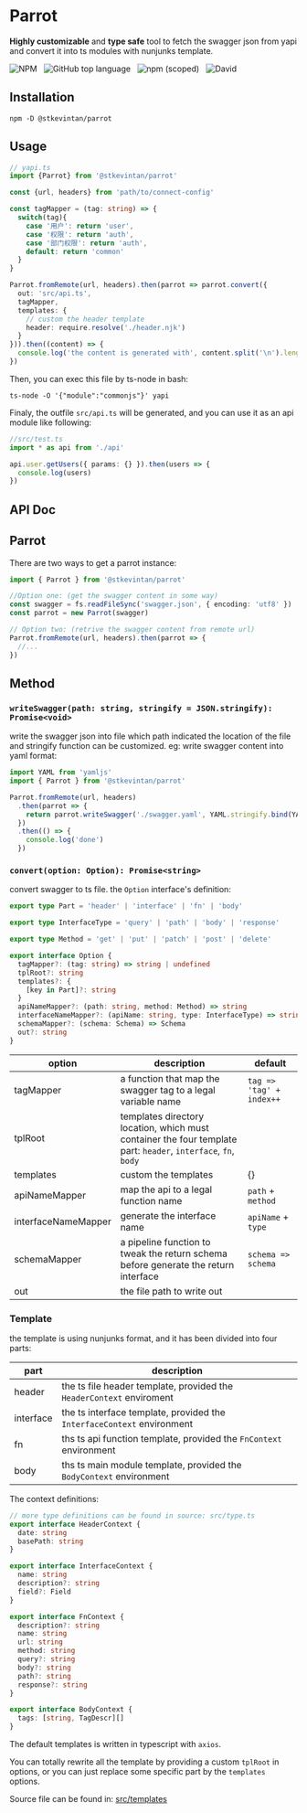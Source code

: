 # Parrot

**Highly customizable** and **type safe** tool to fetch the swagger json from yapi and convert it into ts modules with nunjunks template.

![NPM](https://img.shields.io/npm/l/@stkevintan/parrot?style=flat-square) &nbsp; ![GitHub top language](https://img.shields.io/github/languages/top/stkevintan/parrot?style=flat-square) &nbsp; ![npm (scoped)](https://img.shields.io/npm/v/@stkevintan/parrot?style=flat-square) &nbsp; ![David](https://img.shields.io/david/stkevintan/parrot?style=flat-square)

## Installation

```shell
npm -D @stkevintan/parrot
```

## Usage

```ts
// yapi.ts
import {Parrot} from '@stkevintan/parrot'

const {url, headers} from 'path/to/connect-config'

const tagMapper = (tag: string) => {
  switch(tag){
    case '用户': return 'user',
    case '权限': return 'auth',
    case '部门权限': return 'auth',
    default: return 'common'
  }
}

Parrot.fromRemote(url, headers).then(parrot => parrot.convert({
  out: 'src/api.ts',
  tagMapper,
  templates: {
    // custom the header template
    header: require.resolve('./header.njk')
  }
})).then((content) => {
  console.log('the content is generated with', content.split('\n').length, 'lines')
})
```

Then, you can exec this file by ts-node in bash:

```shell
ts-node -O '{"module":"commonjs"}' yapi
```

Finaly, the outfile `src/api.ts` will be generated, and you can use it as an api module like following:

```ts
//src/test.ts
import * as api from './api'

api.user.getUsers({ params: {} }).then(users => {
  console.log(users)
})
```

## API Doc

## Parrot

There are two ways to get a parrot instance:

```ts
import { Parrot } from '@stkevintan/parrot'

//Option one: (get the swagger content in some way)
const swagger = fs.readFileSync('swagger.json', { encoding: 'utf8' })
const parrot = new Parrot(swagger)

// Option two: (retrive the swagger content from remote url)
Parrot.fromRemote(url, headers).then(parrot => {
  //...
})
```

## Method

### `writeSwagger(path: string, stringify = JSON.stringify): Promise<void>`

write the swagger json into file which path indicated the location of the file and stringify function can be customized. eg: write swagger content into yaml format:

```ts
import YAML from 'yamljs'
import { Parrot } from '@stkevintan/parrot'

Parrot.fromRemote(url, headers)
  .then(parrot => {
    return parrot.writeSwagger('./swagger.yaml', YAML.stringify.bind(YAML))
  })
  .then(() => {
    console.log('done')
  })
```

### `convert(option: Option): Promise<string>`

convert swagger to ts file.
the `Option` interface's definition:

```ts
export type Part = 'header' | 'interface' | 'fn' | 'body'

export type InterfaceType = 'query' | 'path' | 'body' | 'response'

export type Method = 'get' | 'put' | 'patch' | 'post' | 'delete'

export interface Option {
  tagMapper?: (tag: string) => string | undefined
  tplRoot?: string
  templates?: {
    [key in Part]?: string
  }
  apiNameMapper?: (path: string, method: Method) => string
  interfaceNameMapper?: (apiName: string, type: InterfaceType) => string
  schemaMapper?: (schema: Schema) => Schema
  out?: string
}
```

| option              | description                                                                                                    | default                  |
| ------------------- | -------------------------------------------------------------------------------------------------------------- | ------------------------ |
| tagMapper           | a function that map the swagger tag to a legal variable name                                                   | `tag => 'tag' + index++` |
| tplRoot             | templates directory location, which must container the four template part: `header`, `interface`, `fn`, `body` |                          |
| templates           | custom the templates                                                                                           | {}                       |
| apiNameMapper       | map the api to a legal function name                                                                           | `path` + `method`        |
| interfaceNameMapper | generate the interface name                                                                                    | `apiName` + `type`       |
| schemaMapper        | a pipeline function to tweak the return schema before generate the return interface                            | `schema => schema`       |
| out                 | the file path to write out                                                                                     |                          |

### Template

the template is using nunjunks format, and it has been divided into four parts:

| part      | description                                                            |
| --------- | ---------------------------------------------------------------------- |
| header    | the ts file header template, provided the `HeaderContext` enviroment   |
| interface | the ts interface template, provided the `InterfaceContext` environment |
| fn        | ths ts api function template, provided the `FnContext` environment     |
| body      | ths ts main module template, provided the `BodyContext` environment    |

The context definitions:

```ts
// more type definitions can be found in source: src/type.ts
export interface HeaderContext {
  date: string
  basePath: string
}

export interface InterfaceContext {
  name: string
  description?: string
  field?: Field
}

export interface FnContext {
  description?: string
  name: string
  url: string
  method: string
  query?: string
  body?: string
  path?: string
  response?: string
}

export interface BodyContext {
  tags: [string, TagDescr][]
}
```

The default templates is written in typescript with `axios`.

You can totally rewrite all the template by providing a custom `tplRoot` in options, or you can just replace some specific part by the `templates` options.

Source file can be found in: [src/templates](https://github.com/stkevintan/parrot/tree/master/src/template)
